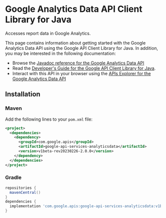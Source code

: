 # Google Analytics Data API Client Library for Java

Accesses report data in Google Analytics.

This page contains information about getting started with the Google Analytics Data API
using the Google API Client Library for Java. In addition, you may be interested
in the following documentation:

* Browse the [Javadoc reference for the Google Analytics Data API][javadoc]
* Read the [Developer's Guide for the Google API Client Library for Java][google-api-client].
* Interact with this API in your browser using the [APIs Explorer for the Google Analytics Data API][api-explorer]

## Installation

### Maven

Add the following lines to your `pom.xml` file:

```xml
<project>
  <dependencies>
    <dependency>
      <groupId>com.google.apis</groupId>
      <artifactId>google-api-services-analyticsdata</artifactId>
      <version>v1beta-rev20230226-2.0.0</version>
    </dependency>
  </dependencies>
</project>
```

### Gradle

```gradle
repositories {
  mavenCentral()
}
dependencies {
  implementation 'com.google.apis:google-api-services-analyticsdata:v1beta-rev20230226-2.0.0'
}
```

[javadoc]: https://googleapis.dev/java/google-api-services-analyticsdata/latest/index.html
[google-api-client]: https://github.com/googleapis/google-api-java-client/
[api-explorer]: https://developers.google.com/apis-explorer/#p/analyticsdata/v1/
